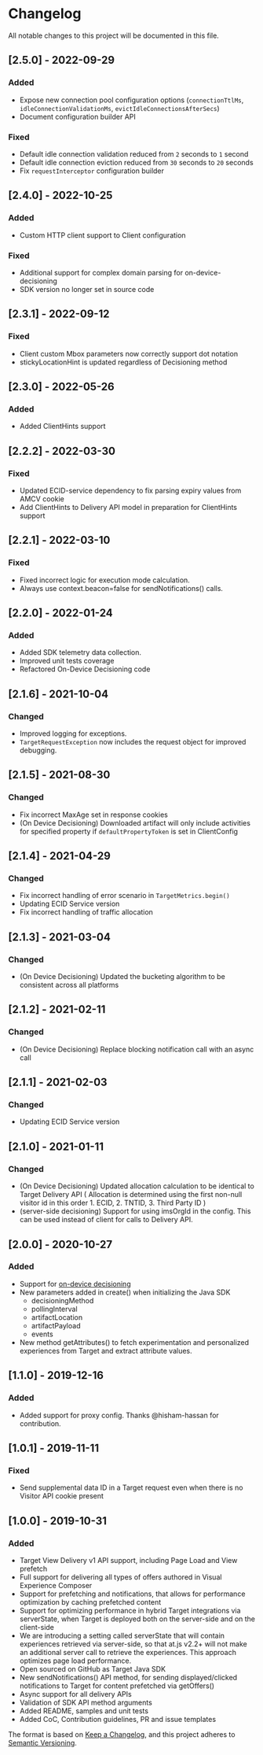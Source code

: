 # Changelog
All notable changes to this project will be documented in this file.

## [2.5.0] - 2022-09-29
### Added
- Expose new connection pool configuration options (`connectionTtlMs`, `idleConnectionValidationMs`, `evictIdleConnectionsAfterSecs`) 
- Document configuration builder API
### Fixed
- Default idle connection validation reduced from `2` seconds to `1` second
- Default idle connection eviction reduced from `30` seconds to `20` seconds
- Fix `requestInterceptor` configuration builder

## [2.4.0] - 2022-10-25
### Added
- Custom HTTP client support to Client configuration
### Fixed
- Additional support for complex domain parsing for on-device-decisioning
- SDK version no longer set in source code

## [2.3.1] - 2022-09-12
### Fixed
- Client custom Mbox parameters now correctly support dot notation
- stickyLocationHint is updated regardless of Decisioning method

## [2.3.0] - 2022-05-26
### Added
- Added ClientHints support

## [2.2.2] - 2022-03-30
### Fixed
- Updated ECID-service dependency to fix parsing expiry values from AMCV cookie
- Add ClientHints to Delivery API model in preparation for ClientHints support

## [2.2.1] - 2022-03-10
### Fixed
- Fixed incorrect logic for execution mode calculation.
- Always use context.beacon=false for sendNotifications() calls.

## [2.2.0] - 2022-01-24
### Added
- Added SDK telemetry data collection.
- Improved unit tests coverage
- Refactored On-Device Decisioning code

## [2.1.6] - 2021-10-04
### Changed
- Improved logging for exceptions.
- `TargetRequestException` now includes the request object for improved debugging.

## [2.1.5] - 2021-08-30
### Changed
- Fix incorrect MaxAge set in response cookies
- (On Device Decisioning) Downloaded artifact will only include activities for specified property if `defaultPropertyToken` is set in ClientConfig

## [2.1.4] - 2021-04-29
### Changed
- Fix incorrect handling of error scenario in `TargetMetrics.begin()`
- Updating ECID Service version
- Fix incorrect handling of traffic allocation

## [2.1.3] - 2021-03-04
### Changed
- (On Device Decisioning) Updated the bucketing algorithm to be consistent across all platforms

## [2.1.2] - 2021-02-11

### Changed
- (On Device Decisioning) Replace blocking notification call with an async call

## [2.1.1] - 2021-02-03
### Changed
- Updating ECID Service version

## [2.1.0] - 2021-01-11
### Changed
- (On Device Decisioning) Updated allocation calculation to be identical to Target Delivery API ( Allocation is determined using the first non-null visitor id in this order 1. ECID, 2. TNTID, 3. Third Party ID )
- (server-side decisioning) Support for using imsOrgId in the config. This can be used instead of client for calls to Delivery API.

## [2.0.0] - 2020-10-27
### Added
- Support for [on-device decisioning](https://adobetarget-sdks.gitbook.io/docs/on-device-decisioning/introduction-to-on-device-decisioning)
- New parameters added in create() when initializing the Java SDK
  - decisioningMethod
  - pollingInterval
  - artifactLocation
  - artifactPayload
  - events
- New method getAttributes() to fetch experimentation and personalized experiences from Target and extract attribute values.
 
## [1.1.0] - 2019-12-16
### Added
- Added support for proxy config. Thanks @hisham-hassan for contribution.


## [1.0.1] - 2019-11-11
### Fixed
- Send supplemental data ID in a Target request even when there is no Visitor API cookie present 

## [1.0.0] - 2019-10-31
### Added
- Target View Delivery v1 API support, including Page Load and View prefetch
- Full support for delivering all types of offers authored in Visual Experience Composer
- Support for prefetching and notifications, that allows for performance optimization by caching prefetched content
- Support for optimizing performance in hybrid Target integrations via serverState, when Target is deployed both on the server-side and on the client-side
- We are introducing a setting called serverState that will contain experiences retrieved via server-side, so that at.js v2.2+ will not make an additional server call to retrieve the experiences. This approach optimizes page load performance.
- Open sourced on GitHub as Target Java SDK
- New sendNotifications() API method, for sending displayed/clicked notifications to Target for content prefetched via getOffers()
- Async support for all delivery APIs
- Validation of SDK API method arguments
- Added README, samples and unit tests
- Added CoC, Contribution guidelines, PR and issue templates

The format is based on [Keep a Changelog](https://keepachangelog.com/en/1.0.0/),
and this project adheres to [Semantic Versioning](https://semver.org/spec/v2.0.0.html).
